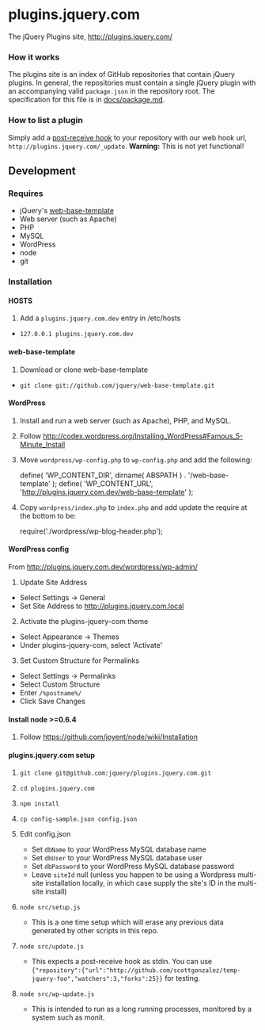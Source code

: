 # plugins.jquery.com

The jQuery Plugins site, http://plugins.jquery.com/

### How it works

The plugins site is an index of GitHub repositories that contain jQuery plugins. In general, the repositories must contain a single jQuery plugin with an accompanying valid `package.json` in the repository root. The specification for this file is in [docs/package.md](/jquery/plugins.jquery.com/blob/master/docs/package.md).

### How to list a plugin

Simply add a [post-receive hook](http://help.github.com/post-receive-hooks/) to your repository with our web hook url, `http://plugins.jquery.com/_update`.
**Warning:** This is not yet functional!

## Development

### Requires

* jQuery's [web-base-template](https://github.com/jquery/web-base-template)
* Web server (such as Apache)
* PHP
* MySQL
* WordPress
* node
* git

### Installation

#### HOSTS

1. Add a `plugins.jquery.com.dev` entry in /etc/hosts

 * `127.0.0.1 plugins.jquery.com.dev`

#### web-base-template

1. Download or clone web-base-template

 * `git clone git://github.com/jquery/web-base-template.git`

#### WordPress

1. Install and run a web server (such as Apache), PHP, and MySQL.

2. Follow http://codex.wordpress.org/Installing_WordPress#Famous_5-Minute_Install

3. Move `wordpress/wp-config.php` to `wp-config.php` and add the following:

    define( 'WP_CONTENT_DIR', dirname( ABSPATH ) . '/web-base-template' );
    define( 'WP_CONTENT_URL', 'http://plugins.jquery.com.dev/web-base-template' );

4. Copy `wordpress/index.php` to `index.php` and add update the require at the bottom to be:

    require('./wordpress/wp-blog-header.php');

#### WordPress config

From http://plugins.jquery.com.dev/wordpress/wp-admin/

1. Update Site Address

 * Select Settings -> General
 * Set Site Address to http://plugins.jquery.com.local

2. Activate the plugins-jquery-com theme

 * Select Appearance -> Themes
 * Under plugins-jquery-com, select 'Activate'

3. Set Custom Structure for Permalinks

 * Select Settings -> Permalinks
 * Select Custom Structure
 * Enter `/%postname%/`
 * Click Save Changes

#### Install node >=0.6.4

1. Follow https://github.com/joyent/node/wiki/Installation

#### plugins.jquery.com setup

1. `git clone git@github.com:jquery/plugins.jquery.com.git`

2. `cd plugins.jquery.com`

3. `npm install`

4. `cp config-sample.json config.json`

5. Edit config.json
    * Set `dbName` to your WordPress MySQL database name
    * Set `dbUser` to your WordPress MySQL database user
    * Set `dbPassword` to your WordPress MySQL database password
    * Leave `siteId` null (unless you happen to be using a Wordpress multi-site installation locally, in which case supply the site's ID in the multi-site install)

6. `node src/setup.js`
    * This is a one time setup which will erase any previous data generated by other scripts in this repo.

7. `node src/update.js`
    * This expects a post-receive hook as stdin. You can use `{"repository":{"url":"http://github.com/scottgonzalez/temp-jquery-foo","watchers":3,"forks":25}}` for testing.

8. `node src/wp-update.js`
    * This is intended to run as a long running processes, monitored by a system such as monit.
